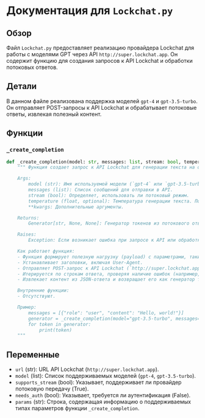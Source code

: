 # Документация для `Lockchat.py`

## Обзор

Файл `Lockchat.py` предоставляет реализацию провайдера Lockchat для работы с моделями GPT через API `http://super.lockchat.app`. Он содержит функцию для создания запросов к API Lockchat и обработки потоковых ответов.

## Детали

В данном файле реализована поддержка моделей `gpt-4` и `gpt-3.5-turbo`. Он отправляет POST-запросы к API Lockchat и обрабатывает потоковые ответы, извлекая полезный контент.

## Функции

### `_create_completion`

```python
def _create_completion(model: str, messages: list, stream: bool, temperature: float = 0.7, **kwargs):
    """ Функция создает запрос к API Lockchat для генерации текста на основе предоставленных входных данных.

    Args:
        model (str): Имя используемой модели (`gpt-4` или `gpt-3.5-turbo`).
        messages (list): Список сообщений для отправки в API.
        stream (bool): Определяет, использовать ли потоковый режим.
        temperature (float, optional): Температура генерации текста. По умолчанию 0.7.
        **kwargs: Дополнительные аргументы.

    Returns:
        Generator[str, None, None]: Генератор токенов из потокового ответа API.

    Raises:
        Exception: Если возникает ошибка при запросе к API или обработке ответа.

    Как работает функция:
    - Функция формирует полезную нагрузку (payload) с параметрами, такими как температура, сообщения, модель и флаг потоковой передачи.
    - Устанавливает заголовки, включая User-Agent.
    - Отправляет POST-запрос к API Lockchat (`http://super.lockchat.app/v1/chat/completions?auth=FnMNPlwZEnGFqvEc9470Vw==`) с указанными полезными данными и заголовками.
    - Итерируется по строкам ответа, проверяя наличие ошибок (например, отсутствие модели `gpt-4`).
    - Извлекает контент из JSON-ответа и возвращает его как генератор токенов.

    Внутренние функции:
    - Отсутствуют.

    Пример:
        messages = [{"role": "user", "content": "Hello, world!"}]
        generator = _create_completion(model="gpt-3.5-turbo", messages=messages, stream=True)
        for token in generator:
            print(token)
    """
```

## Переменные

- `url` (str): URL API Lockchat (`http://super.lockchat.app`).
- `model` (list): Список поддерживаемых моделей (`gpt-4`, `gpt-3.5-turbo`).
- `supports_stream` (bool): Указывает, поддерживает ли провайдер потоковую передачу (True).
- `needs_auth` (bool): Указывает, требуется ли аутентификация (False).
- `params` (str): Строка, содержащая информацию о поддерживаемых типах параметров функции `_create_completion`.